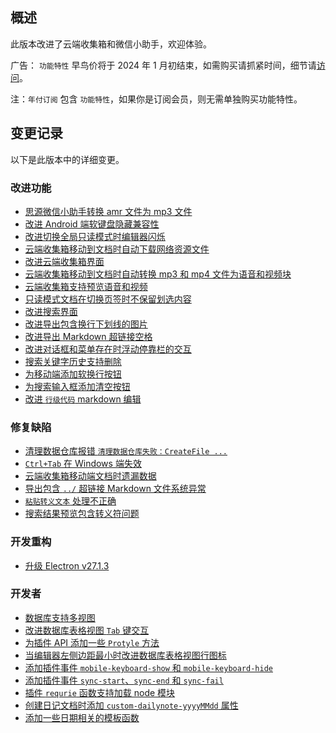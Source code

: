 ## 概述

此版本改进了云端收集箱和微信小助手，欢迎体验。

广告： `功能特性` 早鸟价将于 2024 年 1 月初结束，如需购买请抓紧时间，细节请[访问](https://b3log.org/siyuan/pricing.html)。

注：`年付订阅` 包含 `功能特性`，如果你是订阅会员，则无需单独购买功能特性。

## 变更记录

以下是此版本中的详细变更。

### 改进功能

* [思源微信小助手转换 amr 文件为 mp3 文件](https://github.com/siyuan-note/siyuan/issues/9753)
* [改进 Android 端软键盘隐藏兼容性](https://github.com/siyuan-note/siyuan/issues/9765)
* [改进切换全局只读模式时编辑器闪烁](https://github.com/siyuan-note/siyuan/issues/9767)
* [云端收集箱移动到文档时自动下载网络资源文件](https://github.com/siyuan-note/siyuan/issues/9775)
* [改进云端收集箱界面](https://github.com/siyuan-note/siyuan/issues/9776)
* [云端收集箱移动到文档时自动转换 mp3 和 mp4 文件为语音和视频块](https://github.com/siyuan-note/siyuan/issues/9778)
* [云端收集箱支持预览语音和视频](https://github.com/siyuan-note/siyuan/issues/9780)
* [只读模式文档在切换页签时不保留划选内容](https://github.com/siyuan-note/siyuan/issues/9785)
* [改进搜索界面](https://github.com/siyuan-note/siyuan/issues/9788)
* [改进导出包含换行下划线的图片](https://github.com/siyuan-note/siyuan/issues/9789)
* [改进导出 Markdown 超链接空格](https://github.com/siyuan-note/siyuan/issues/9792)
* [改进对话框和菜单存在时浮动停靠栏的交互](https://github.com/siyuan-note/siyuan/issues/9793)
* [搜索关键字历史支持删除](https://github.com/siyuan-note/siyuan/issues/9794)
* [为移动端添加软换行按钮](https://github.com/siyuan-note/siyuan/issues/9797)
* [为搜索输入框添加清空按钮](https://github.com/siyuan-note/siyuan/issues/9801)
* [改进 `行级代码` markdown 编辑](https://github.com/siyuan-note/siyuan/issues/9805)

### 修复缺陷

* [清理数据仓库报错 `清理数据仓库失败：CreateFile ...`](https://github.com/siyuan-note/siyuan/issues/9760)
* [`Ctrl+Tab` 在 Windows 端失效](https://github.com/siyuan-note/siyuan/issues/9770)
* [云端收集箱移动端文档时遗漏数据](https://github.com/siyuan-note/siyuan/issues/9771)
* [导出包含 `../` 超链接 Markdown 文件系统异常](https://github.com/siyuan-note/siyuan/issues/9779)
* [`粘贴转义文本` 处理不正确](https://github.com/siyuan-note/siyuan/issues/9787)
* [搜索结果预览包含转义符问题](https://github.com/siyuan-note/siyuan/issues/9790)

### 开发重构

* [升级 Electron v27.1.3](https://github.com/siyuan-note/siyuan/issues/9802)

### 开发者

* [数据库支持多视图](https://github.com/siyuan-note/siyuan/issues/9751)
* [改进数据库表格视图 `Tab` 键交互](https://github.com/siyuan-note/siyuan/issues/9761)
* [为插件 API 添加一些 `Protyle` 方法](https://github.com/siyuan-note/siyuan/issues/9762)
* [当编辑器左侧边距最小时改进数据库表格视图行图标](https://github.com/siyuan-note/siyuan/pull/9772)
* [添加插件事件 `mobile-keyboard-show` 和 `mobile-keyboard-hide`](https://github.com/siyuan-note/siyuan/issues/9773)
* [添加插件事件 `sync-start`、`sync-end` 和 `sync-fail`](https://github.com/siyuan-note/siyuan/issues/9798)
* [插件 `requrie` 函数支持加载 node 模块](https://github.com/siyuan-note/siyuan/pull/9803)
* [创建日记文档时添加 `custom-dailynote-yyyyMMdd` 属性](https://github.com/siyuan-note/siyuan/issues/9807)
* [添加一些日期相关的模板函数](https://github.com/siyuan-note/siyuan/pull/9812)
